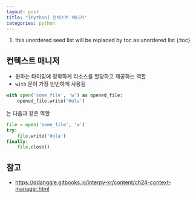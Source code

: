 ```yaml
---
layout: post
title: "[Python] 컨텍스트 매니저"
categories: python
---
```


1. this unordered seed list will be replaced by toc as unordered list
{:toc}

## 컨텍스트 매니저

- 원하는 타이밍에 정확하게 리소스를 할당하고 제공하는 역할
- `with` 문이 가장 빈번하게 사용됨

```python
with open('some_file', 'w') as opened_file:
    opened_file.write('Hola')
```

는 다음과 같은 역할

```python
file = open('some_file', 'w')
try:
    file.write('Hola')
finally:
    file.close()
```

## 참고

- <https://ddanggle.gitbooks.io/interpy-kr/content/ch24-context-manager.html>